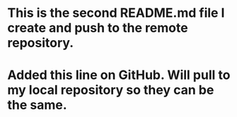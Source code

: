# This is the second README.md file I create and push to the remote repository.

# Added this line on GitHub. Will pull to my local repository so they can be the same.
